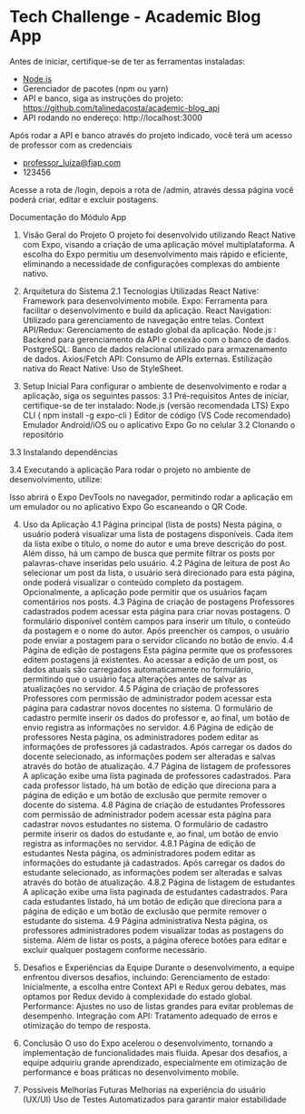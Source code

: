 # Tech Challenge - Academic Blog App

Antes de iniciar, certifique-se de ter as ferramentas instaladas:

- [Node.js](https://nodejs.org/)
- Gerenciador de pacotes (npm ou yarn)
- API e banco, siga as instruções do projeto: https://github.com/talinedacosta/academic-blog_api 
- API rodando no endereço: http://localhost:3000

Após rodar a API e banco através do projeto indicado, você terá um acesso de professor com as credenciais
- professor_luiza@fiap.com
- 123456

Acesse a rota de /login, depois a rota de /admin, através dessa página você poderá criar, editar e excluir postagens.

Documentação do Módulo App

1.	Visão Geral do Projeto
O projeto foi desenvolvido utilizando React Native com Expo, visando a criação de uma aplicação móvel multiplataforma. A escolha do Expo permitiu um desenvolvimento mais rápido e eficiente, eliminando a necessidade de configurações complexas do ambiente nativo.

2.	Arquitetura do Sistema
2.1	Tecnologias Utilizadas
React Native Framework para desenvolvimento mobile.
Expo Ferramenta para facilitar o desenvolvimento e build da aplicação.
React Navigation Utilizado para gerenciamento de navegação entre telas. Context API/Redux Gerenciamento de estado global da aplicação.
Node.js  Backend para gerenciamento da API e conexão com o banco de dados.
PostgreSQL Banco de dados relacional utilizado para armazenamento de dados.
Axios/Fetch API Consumo de APIs externas.
Estilização nativa do React Native Uso de StyleSheet.

3.	Setup Inicial
Para configurar o ambiente de desenvolvimento e rodar a aplicação, siga os seguintes passos:
3.1	Pré-requisitos
Antes de iniciar, certifique-se de ter instalado:
Node.js (versão recomendada LTS
Expo CLI ( npm install -g expo-cli )
Editor de código VS Code recomendado)
 	Emulador Android/iOS ou o aplicativo Expo Go no celular
3.2	Clonando o repositório
 
3.3	Instalando dependências
 
3.4	Executando a aplicação
Para rodar o projeto no ambiente de desenvolvimento, utilize:
 
Isso abrirá o Expo DevTools no navegador, permitindo rodar a aplicação em um emulador ou no aplicativo Expo Go escaneando o QR Code.

4.	Uso da Aplicação
4.1	Página principal (lista de posts)
Nesta página, o usuário poderá visualizar uma lista de postagens disponíveis. Cada item da lista exibe o título, o nome do autor e uma breve descrição do post. Além disso, há um campo de busca que permite filtrar os posts por palavras-chave inseridas pelo usuário.
4.2	Página de leitura de post
Ao selecionar um post da lista, o usuário será direcionado para esta página, onde poderá visualizar o conteúdo completo da postagem. Opcionalmente, a aplicação pode permitir que os usuários façam comentários nos posts.
4.3	Página de criação de postagens
Professores cadastrados podem acessar esta página para criar novas postagens. O formulário disponível contém campos para inserir um título, o conteúdo da postagem e o nome do autor. Após preencher os campos, o usuário pode enviar a postagem para o servidor clicando no botão de envio.
4.4	Página de edição de postagens
Esta página permite que os professores editem postagens já existentes. Ao acessar a edição de um post, os dados atuais são carregados automaticamente no formulário, permitindo que o usuário faça alterações antes de salvar as atualizações no servidor.
4.5	Página de criação de professores
Professores com permissão de administrador podem acessar esta página para cadastrar novos docentes no sistema. O formulário de cadastro permite inserir os dados do professor e, ao final, um botão de envio registra as informações no servidor.
4.6	Página de edição de professores
Nesta página, os administradores podem editar as informações de professores já cadastrados. Após carregar os dados do docente selecionado, as informações podem ser alteradas e salvas através do botão de atualização.
4.7	Página de listagem de professores
A aplicação exibe uma lista paginada de professores cadastrados. Para cada professor listado, há um botão de edição que direciona para a página de edição e um botão de exclusão que permite remover o docente do sistema.
4.8	Página de criação de estudantes
Professores com permissão de administrador podem acessar esta página para cadastrar novos estudantes no sistema. O formulário de cadastro permite inserir os dados do estudante e, ao final, um botão de envio registra as informações no servidor.
4.8.1	Página de edição de estudantes
Nesta página, os administradores podem editar as informações do estudante já cadastrados. Após carregar os dados do estudante selecionado, as informações podem ser alteradas e salvas através do botão de atualização.
4.8.2	Página de listagem de estudantes
A aplicação exibe uma lista paginada de estudantes cadastrados. Para cada estudantes listado, há um botão de edição que direciona para a página de edição e um botão de exclusão que permite remover o estudante do sistema.
4.9	Página administrativa
Nesta página, os professores administradores podem visualizar todas as postagens do sistema. Além de listar os posts, a página oferece botões para editar e excluir qualquer postagem conforme necessário.

5.	Desafios e Experiências da Equipe
Durante o desenvolvimento, a equipe enfrentou diversos desafios, incluindo:
 	Gerenciamento de estado Inicialmente, a escolha entre Context API e Redux gerou debates, mas optamos por Redux devido à complexidade do estado global.
 	Performance Ajustes no uso de listas grandes para evitar problemas de desempenho.
 	Integração com API Tratamento adequado de erros e otimização do tempo de resposta.

6.	Conclusão
O uso do Expo acelerou o desenvolvimento, tornando a implementação de funcionalidades mais fluida. Apesar dos desafios, a equipe adquiriu grande aprendizado, especialmente em otimização de performance e boas práticas no desenvolvimento mobile.

7.	Possíveis Melhorias Futuras
Melhorias na experiência do usuário UX/UI
Uso de Testes Automatizados para garantir maior estabilidade